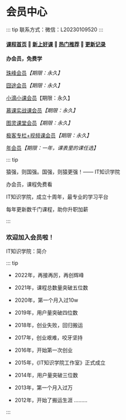 # 会员中心

::: tip
联系方式：微信：L20230109520
:::

#### [**课程首页**](../../README.md) 💖 [**新上好课**](./xshk.md) 💖 [**热门推荐**](./rmtj.md) 💖 [**更新记录**](./gxjl-2024.md.md)
#### 办会员，免费学 

[珠峰会员](./zhufeng.md)*【期限：永久】*

[囧途会员](./cxyzjt.md)*【期限：永久】*

[小滴小课会员](./xdkt.md)【期限：永久】

[慕课实战课会员](./imooc.md)*【期限：永久】*

[图灵课堂会员](./tuling.md)*【期限：永久】*

[极客专栏+视频课会员](./jksj.md)*【期限：永久】*

[年会员](../../README.md)*【期限：一年，课表里的课任选】*



::: tip

猿强，则国强。国强，则猿更强！—— IT知识学院

办会员，课程免费看

IT知识学院，成立十周年，最专业的学习平台

每年更新数千门课程，助你升职加薪

:::

### 欢迎加入会员啦！

IT知识学院：简介

::: tip

- <Badge type="warning" text="2022"/>

  2022年，再接再厉，再创辉峰

- <Badge type="warning" text="2021"/>

  2021年，课程总数量突破五位数

- <Badge type="warning" text="2020"/>

  2020年，第一个月入过10w

- <Badge type="warning" text="2019"/>

  2019年，用户量突破四位数

- <Badge type="warning" text="2018"/>

  2018年，创业失败，回归搬运

- <Badge type="warning" text="2017"/>

  2017年，创业艰难，咬牙坚持

- <Badge type="warning" text="2016"/>

  2016年，开始第一次创业

- <Badge type="warning" text="2015"/>

  2015年，《IT知识学院工作室》正式成立

- <Badge type="warning" text="2014"/>

  2014年，用户量突破三位数

- <Badge type="warning" text="2013"/>

  2013年，第一个月入过万

- <Badge type="warning" text="2012"/>

  2012年，开始了搬运生涯 .........

:::
